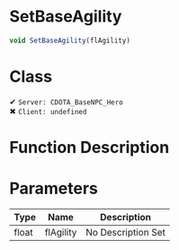 # SetBaseAgility
```js	
void SetBaseAgility(flAgility)
```
# Class
✔ `Server: CDOTA_BaseNPC_Hero`  
✖ `Client: undefined`  

# Function Description

# Parameters
Type|Name|Description
--|--|--
float|flAgility|No Description Set
